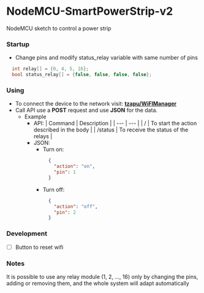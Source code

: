# NodeMCU-SmartPowerStrip-v2
NodeMCU sketch to control a power strip

### Startup
- Change pins and modify status_relay variable with same number of pins
```cpp
  int relay[] = {0, 4, 5, 16};
  bool status_relay[] = {false, false, false, false};
```

### Using

- To connect the device to the network visit: __[tzapu/WiFIManager](https://github.com/tzapu/WiFiManager)__
- Call API use a __POST__ request and use __JSON__ for the data.
  - Example
    - API:
        | Command | Description |
        | --- | --- |
        | / | To start the action described in the body |
        | /status | To receive the status of the relays |
    - JSON:
      - Turn on:
        ```json
          {
            "action": "on",
            "pin": 1
          }
        ```
      - Turn off:
        ```json
          {
            "action": "off",
            "pin": 2
          }
        ```

### Development
- [ ] Button to reset wifi

### Notes
It is possible to use any relay module (1, 2, ..., 16) only by changing the pins, adding or removing them, and the whole system will adapt automatically

